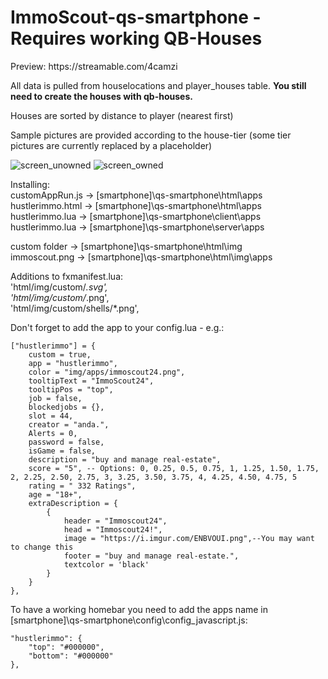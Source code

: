 # ImmoScout-qs-smartphone - <b>Requires working QB-Houses</b>

<p>Preview: https://streamable.com/4camzi</p>

<p>All data is pulled from houselocations and player_houses table. <b>You still need to create the houses with qb-houses.</b></p>
<p>Houses are sorted by distance to player (nearest first)</p>
<p>Sample pictures are provided according to the house-tier (some tier pictures are currently replaced by a placeholder)</p>

![screen_unowned](https://user-images.githubusercontent.com/28263145/205501994-8f5e4f26-21d7-43b8-9c5d-e196b8154c23.png)
![screen_owned](https://user-images.githubusercontent.com/28263145/205501995-c905c14e-2c72-4e7e-82f3-8b1f85e3a957.png)

Installing:<br>
customAppRun.js   ->  [smartphone]\qs-smartphone\html\apps<br>
hustlerimmo.html  ->  [smartphone]\qs-smartphone\html\apps<br>
hustlerimmo.lua   ->  [smartphone]\qs-smartphone\client\apps<br>
hustlerimmo.lua   ->  [smartphone]\qs-smartphone\server\apps<br>

custom folder     ->  [smartphone]\qs-smartphone\html\img<br>
immoscout.png     ->  [smartphone]\qs-smartphone\html\img\apps<br>

Additions to fxmanifest.lua:<br>
    'html/img/custom/*.svg',<br>
    'html/img/custom/*.png',<br>
    'html/img/custom/shells/*.png',<br>

Don't forget to add the app to your config.lua - e.g.:

    ["hustlerimmo"] = {
        custom = true,
        app = "hustlerimmo",
        color = "img/apps/immoscout24.png",
        tooltipText = "ImmoScout24",
        tooltipPos = "top",
        job = false,
        blockedjobs = {},
        slot = 44,
        creator = "anda.",
        Alerts = 0,
        password = false,
        isGame = false,
        description = "buy and manage real-estate",
        score = "5", -- Options: 0, 0.25, 0.5, 0.75, 1, 1.25, 1.50, 1.75, 2, 2.25, 2.50, 2.75, 3, 3.25, 3.50, 3.75, 4, 4.25, 4.50, 4.75, 5
        rating = " 332 Ratings",
        age = "18+",
        extraDescription = {
            {
                header = "Immoscout24",
                head = "Immoscout24!",
                image = "https://i.imgur.com/ENBVOUI.png",--You may want to change this
                footer = "buy and manage real-estate.",
                textcolor = 'black'
            }
        }
    },

To have a working homebar  you need to add the apps name in [smartphone]\qs-smartphone\config\config_javascript.js:

    "hustlerimmo": {
        "top": "#000000",
        "bottom": "#000000"
    },
